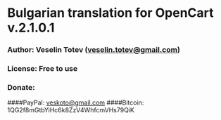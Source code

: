 # Bulgarian translation for OpenCart v.2.1.0.1
### Author: Veselin Totev (veselin.totev@gmail.com)
### License: Free to use
### Donate:
####PayPal: veskoto@gmail.com
####Bitcoin: 1QG2f8mGtbYiHc6k8ZzV4WhfcmVHs79QiK
